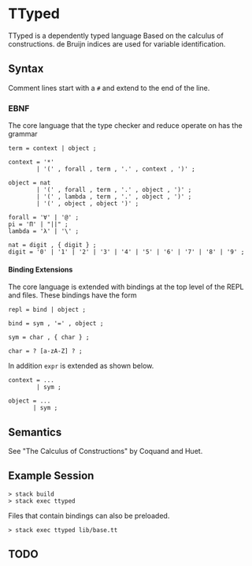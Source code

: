 
# TTyped

TTyped is a dependently typed language Based on the calculus of constructions.
de Bruijn indices are used for variable identification.

## Syntax

Comment lines start with a `#` and extend to the end of the line.
### EBNF

The core language that the type checker and reduce operate on has the grammar

```
term = context | object ;

context = '*'
        | '(' , forall , term , '.' , context , ')' ;

object = nat
        | '(' , forall , term , '.' , object , ')' ;
        | '(' , lambda , term , '.' , object , ')' ;
        | '(' , object , object ')' ;

forall = '∀' | '@' ;
pi = 'Π' | "||" ;
lambda = 'λ' | '\' ;

nat = digit , { digit } ;
digit = '0' | '1' | '2' | '3' | '4' | '5' | '6' | '7' | '8' | '9' ;
```

#### Binding Extensions

The core language is extended with bindings at the top level of the REPL and
files. These bindings have the form

```
repl = bind | object ;

bind = sym , '=' , object ;

sym = char , { char } ;

char = ? [a-zA-Z] ? ;
```

In addition `expr` is extended as shown below.

```
context = ...
        | sym ;

object = ...
       | sym ;
```

## Semantics

See "The Calculus of Constructions" by Coquand and Huet.

## Example Session

```
> stack build
> stack exec ttyped
```

Files that contain bindings can also be preloaded.

```
> stack exec ttyped lib/base.tt
```

## TODO

